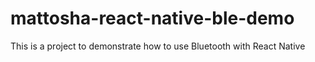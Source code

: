 # mattosha-react-native-ble-demo
This is a project to demonstrate how to use Bluetooth with React Native
